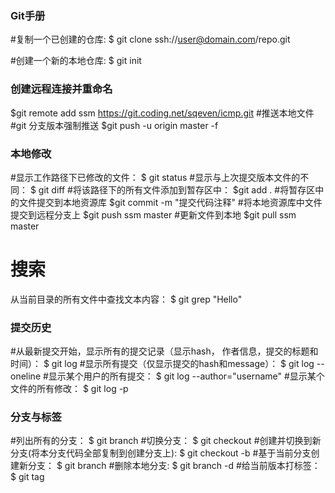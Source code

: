 ### Git手册
#复制一个已创建的仓库:
$ git clone ssh://user@domain.com/repo.git

#创建一个新的本地仓库:
$ git init

### 创建远程连接并重命名
$git remote add ssm https://git.coding.net/sqeven/icmp.git
#推送本地文件
#git 分支版本强制推送
$git push -u origin master -f

### 本地修改
#显示工作路径下已修改的文件：
$ git status
#显示与上次提交版本文件的不同：
$ git diff
#将该路径下的所有文件添加到暂存区中：
$git add .
#将暂存区中的文件提交到本地资源库
$git commit -m "提交代码注释"
#将本地资源库中文件提交到远程分支上
$git push ssm master
#更新文件到本地
$git pull ssm master

# 搜索
从当前目录的所有文件中查找文本内容：
$ git grep "Hello"

### 提交历史
#从最新提交开始，显示所有的提交记录（显示hash， 作者信息，提交的标题和时间）：
$ git log
#显示所有提交（仅显示提交的hash和message）：
$ git log --oneline
#显示某个用户的所有提交：
$ git log --author="username"
#显示某个文件的所有修改：
$ git log -p <file>

### 分支与标签
#列出所有的分支：
$ git branch
#切换分支：
$ git checkout <branch>
#创建并切换到新分支(将本分支代码全部复制到创建分支上):
$ git checkout -b <branch>
#基于当前分支创建新分支：
$ git branch <new-branch>
#删除本地分支:
$ git branch -d <branch>
#给当前版本打标签：
$ git tag <tag-name>






